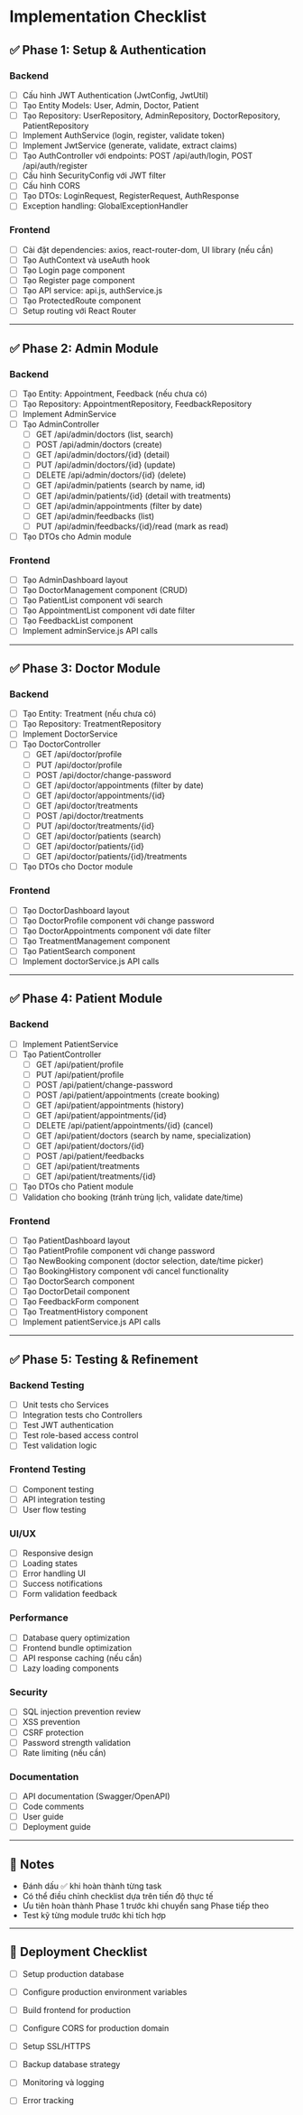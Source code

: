 # Implementation Checklist

## ✅ Phase 1: Setup & Authentication

### Backend
- [ ] Cấu hình JWT Authentication (JwtConfig, JwtUtil)
- [ ] Tạo Entity Models: User, Admin, Doctor, Patient
- [ ] Tạo Repository: UserRepository, AdminRepository, DoctorRepository, PatientRepository
- [ ] Implement AuthService (login, register, validate token)
- [ ] Implement JwtService (generate, validate, extract claims)
- [ ] Tạo AuthController với endpoints: POST /api/auth/login, POST /api/auth/register
- [ ] Cấu hình SecurityConfig với JWT filter
- [ ] Cấu hình CORS
- [ ] Tạo DTOs: LoginRequest, RegisterRequest, AuthResponse
- [ ] Exception handling: GlobalExceptionHandler

### Frontend
- [ ] Cài đặt dependencies: axios, react-router-dom, UI library (nếu cần)
- [ ] Tạo AuthContext và useAuth hook
- [ ] Tạo Login page component
- [ ] Tạo Register page component
- [ ] Tạo API service: api.js, authService.js
- [ ] Tạo ProtectedRoute component
- [ ] Setup routing với React Router

---

## ✅ Phase 2: Admin Module

### Backend
- [ ] Tạo Entity: Appointment, Feedback (nếu chưa có)
- [ ] Tạo Repository: AppointmentRepository, FeedbackRepository
- [ ] Implement AdminService
- [ ] Tạo AdminController
  - [ ] GET /api/admin/doctors (list, search)
  - [ ] POST /api/admin/doctors (create)
  - [ ] GET /api/admin/doctors/{id} (detail)
  - [ ] PUT /api/admin/doctors/{id} (update)
  - [ ] DELETE /api/admin/doctors/{id} (delete)
  - [ ] GET /api/admin/patients (search by name, id)
  - [ ] GET /api/admin/patients/{id} (detail with treatments)
  - [ ] GET /api/admin/appointments (filter by date)
  - [ ] GET /api/admin/feedbacks (list)
  - [ ] PUT /api/admin/feedbacks/{id}/read (mark as read)
- [ ] Tạo DTOs cho Admin module

### Frontend
- [ ] Tạo AdminDashboard layout
- [ ] Tạo DoctorManagement component (CRUD)
- [ ] Tạo PatientList component với search
- [ ] Tạo AppointmentList component với date filter
- [ ] Tạo FeedbackList component
- [ ] Implement adminService.js API calls

---

## ✅ Phase 3: Doctor Module

### Backend
- [ ] Tạo Entity: Treatment (nếu chưa có)
- [ ] Tạo Repository: TreatmentRepository
- [ ] Implement DoctorService
- [ ] Tạo DoctorController
  - [ ] GET /api/doctor/profile
  - [ ] PUT /api/doctor/profile
  - [ ] POST /api/doctor/change-password
  - [ ] GET /api/doctor/appointments (filter by date)
  - [ ] GET /api/doctor/appointments/{id}
  - [ ] GET /api/doctor/treatments
  - [ ] POST /api/doctor/treatments
  - [ ] PUT /api/doctor/treatments/{id}
  - [ ] GET /api/doctor/patients (search)
  - [ ] GET /api/doctor/patients/{id}
  - [ ] GET /api/doctor/patients/{id}/treatments
- [ ] Tạo DTOs cho Doctor module

### Frontend
- [ ] Tạo DoctorDashboard layout
- [ ] Tạo DoctorProfile component với change password
- [ ] Tạo DoctorAppointments component với date filter
- [ ] Tạo TreatmentManagement component
- [ ] Tạo PatientSearch component
- [ ] Implement doctorService.js API calls

---

## ✅ Phase 4: Patient Module

### Backend
- [ ] Implement PatientService
- [ ] Tạo PatientController
  - [ ] GET /api/patient/profile
  - [ ] PUT /api/patient/profile
  - [ ] POST /api/patient/change-password
  - [ ] POST /api/patient/appointments (create booking)
  - [ ] GET /api/patient/appointments (history)
  - [ ] GET /api/patient/appointments/{id}
  - [ ] DELETE /api/patient/appointments/{id} (cancel)
  - [ ] GET /api/patient/doctors (search by name, specialization)
  - [ ] GET /api/patient/doctors/{id}
  - [ ] POST /api/patient/feedbacks
  - [ ] GET /api/patient/treatments
  - [ ] GET /api/patient/treatments/{id}
- [ ] Tạo DTOs cho Patient module
- [ ] Validation cho booking (tránh trùng lịch, validate date/time)

### Frontend
- [ ] Tạo PatientDashboard layout
- [ ] Tạo PatientProfile component với change password
- [ ] Tạo NewBooking component (doctor selection, date/time picker)
- [ ] Tạo BookingHistory component với cancel functionality
- [ ] Tạo DoctorSearch component
- [ ] Tạo DoctorDetail component
- [ ] Tạo FeedbackForm component
- [ ] Tạo TreatmentHistory component
- [ ] Implement patientService.js API calls

---

## ✅ Phase 5: Testing & Refinement

### Backend Testing
- [ ] Unit tests cho Services
- [ ] Integration tests cho Controllers
- [ ] Test JWT authentication
- [ ] Test role-based access control
- [ ] Test validation logic

### Frontend Testing
- [ ] Component testing
- [ ] API integration testing
- [ ] User flow testing

### UI/UX
- [ ] Responsive design
- [ ] Loading states
- [ ] Error handling UI
- [ ] Success notifications
- [ ] Form validation feedback

### Performance
- [ ] Database query optimization
- [ ] Frontend bundle optimization
- [ ] API response caching (nếu cần)
- [ ] Lazy loading components

### Security
- [ ] SQL injection prevention review
- [ ] XSS prevention
- [ ] CSRF protection
- [ ] Password strength validation
- [ ] Rate limiting (nếu cần)

### Documentation
- [ ] API documentation (Swagger/OpenAPI)
- [ ] Code comments
- [ ] User guide
- [ ] Deployment guide

---

## 📝 Notes

- Đánh dấu ✅ khi hoàn thành từng task
- Có thể điều chỉnh checklist dựa trên tiến độ thực tế
- Ưu tiên hoàn thành Phase 1 trước khi chuyển sang Phase tiếp theo
- Test kỹ từng module trước khi tích hợp

---

## 🚀 Deployment Checklist

- [ ] Setup production database
- [ ] Configure production environment variables
- [ ] Build frontend for production
- [ ] Configure CORS for production domain
- [ ] Setup SSL/HTTPS
- [ ] Backup database strategy
- [ ] Monitoring và logging
- [ ] Error tracking

